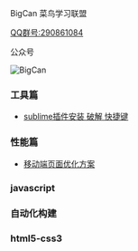BigCan 菜鸟学习联盟

<a href="http://jq.qq.com/?_wv=1027&k=40IW8Zu" target="_blank">QQ群号:290861084</a>

公众号

![BigCan](http://7xif9n.com1.z0.glb.clouddn.com/bigcan-code.jpg)

### 工具篇
- [sublime插件安装 破解 快捷键](article/sublime-info.md)

### 性能篇
- [移动端页面优化方案](article/web-mobile.md)

### javascript

### 自动化构建

### html5-css3